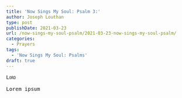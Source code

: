 ```yaml
---
title: 'Now Sings My Soul: Psalm 3:'
author: Joseph Louthan
type: post
publishDate: 2021-03-23
url: /now-sings-my-soul-psalm/2021-03-23-now-sings-my-soul-psalm/
categories:
  - Prayers
tags:
  - 'Now Sings My Soul: Psalms'
draft: true
---
```

<pre>
<div style="font-variant: small-caps;">Lord</div>
Lorem ipsum
</pre>
